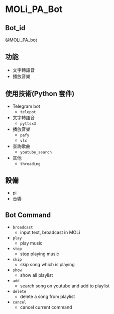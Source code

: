 # MOLi_PA_Bot

## Bot_id
@MOLi_PA_bot

## 功能
- 文字轉語音
- 播放音樂

## 使用技術(Python 套件)
- Telegram bot
    - `telepot`
- 文字轉語音
    - `pyttsx3`
- 播放音樂
    - `pafy`
    - `vlc`
- 查詢歌曲
    - `youtube_search`
- 其他
    - `threading`

## 設備
- pi
- 音響

## Bot Command
- `broadcast`
    - input text, broadcast in MOLi
- `play`
    - play music
- `stop`
    - stop playing music
- `skip`
    - skip song which is playing
- `show`
    - show all playlist
- `add`
    - search song on youtube and add to playlist
- `delete`
    - delete a song from playlist
- `cancel`
    - cancel current command